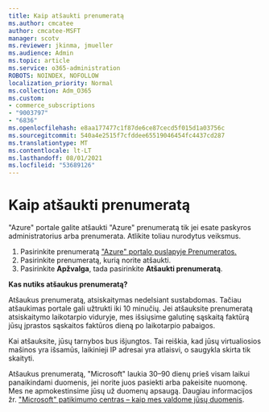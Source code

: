 ```yaml
---
title: Kaip atšaukti prenumeratą
ms.author: cmcatee
author: cmcatee-MSFT
manager: scotv
ms.reviewer: jkinma, jmueller
ms.audience: Admin
ms.topic: article
ms.service: o365-administration
ROBOTS: NOINDEX, NOFOLLOW
localization_priority: Normal
ms.collection: Adm_O365
ms.custom:
- commerce_subscriptions
- "9003797"
- "6836"
ms.openlocfilehash: e8aa177477c1f87de6ce87cecd5f015d1a03756c
ms.sourcegitcommit: 540a4e2515f7cfddee65519046454fc4437cd287
ms.translationtype: MT
ms.contentlocale: lt-LT
ms.lasthandoff: 08/01/2021
ms.locfileid: "53689126"
---
```

# <a name="how-to-cancel-a-subscription"></a>Kaip atšaukti prenumeratą

"Azure" portale galite atšaukti "Azure" prenumeratą tik jei esate paskyros administratorius arba prenumerata. Atlikite toliau nurodytus veiksmus.

1. Pasirinkite prenumeratą ["Azure" portalo puslapyje Prenumeratos.](https://ms.portal.azure.com/#blade/Microsoft_Azure_Billing/SubscriptionsBlade)
2. Pasirinkite prenumeratą, kurią norite atšaukti.
3. Pasirinkite **Apžvalga**, tada pasirinkite **Atšaukti prenumeratą**.

**Kas nutiks atšaukus prenumeratą?**

Atšaukus prenumeratą, atsiskaitymas nedelsiant sustabdomas. Tačiau atšaukimas portale gali užtrukti iki 10 minučių. Jei atšauksite prenumeratą atsiskaitymo laikotarpio viduryje, mes išsiųsime galutinę sąskaitą faktūrą jūsų įprastos sąskaitos faktūros dieną po laikotarpio pabaigos.

Kai atšauksite, jūsų tarnybos bus išjungtos. Tai reiškia, kad jūsų virtualiosios mašinos yra išsamūs, laikinieji IP adresai yra atlaisvi, o saugykla skirta tik skaityti.

Atšaukus prenumeratą, "Microsoft" laukia 30–90 dienų prieš visam laikui panaikindami duomenis, jei norite juos pasiekti arba pakeisite nuomonę. Mes ne apmokestinsime jūsų už duomenų apsaugą. Daugiau informacijos žr. ["Microsoft" patikimumo centras – kaip mes valdome jūsų duomenis](https://www.microsoft.com/trust-center/privacy/data-management#leave).

